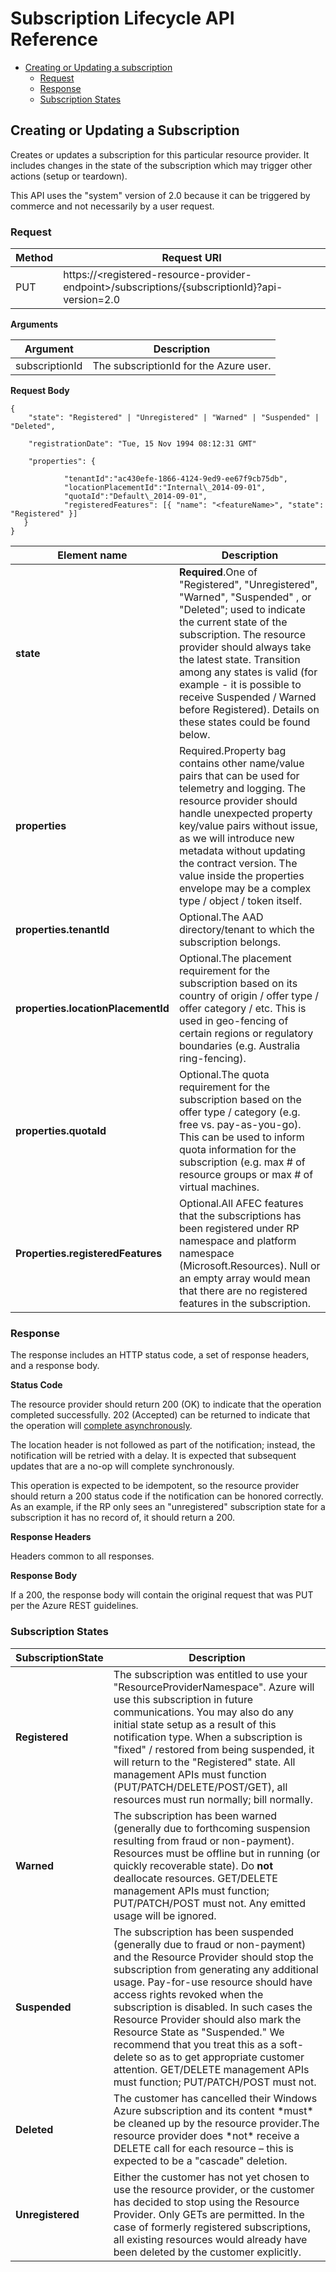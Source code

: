 # Subscription Lifecycle API Reference
- [Creating or Updating a subscription](#creating-or-updating-a-subscription) <br/>
  - [Request](#request) <br/>
  - [Response](#response) <br/>
  - [Subscription States](#subscription-states) <br/>

## Creating or Updating a Subscription

Creates or updates a subscription for this particular resource provider. It includes changes in the state of the subscription which may trigger other actions (setup or teardown).

This API uses the &quot;system&quot; version of 2.0 because it can be triggered by commerce and not necessarily by a user request.

### Request

| Method | Request URI |
| --- | --- |
| PUT | https://&lt;registered-resource-provider-endpoint&gt;/subscriptions/{subscriptionId}?api-version=2.0 |

**Arguments**

| Argument | Description |
| --- | --- |
| subscriptionId | The subscriptionId for the Azure user. |

**Request Body**

    {
        "state": "Registered" | "Unregistered" | "Warned" | "Suspended" | "Deleted",

        "registrationDate": "Tue, 15 Nov 1994 08:12:31 GMT"

        "properties": {

                "tenantId":"ac430efe-1866-4124-9ed9-ee67f9cb75db",
                "locationPlacementId":"Internal\_2014-09-01",
                "quotaId":"Default\_2014-09-01",
                "registeredFeatures": [{ "name": "<featureName>", "state": "Registered" }]
       }
    }

| **Element name** | Description |
| --- | --- |
| **state** | **Required**.One of &quot;Registered&quot;, &quot;Unregistered&quot;, &quot;Warned&quot;, &quot;Suspended&quot; , or &quot;Deleted&quot;; used to indicate the current state of the subscription. The resource provider should always take the latest state. Transition among any states is valid (for example - it is possible to receive Suspended / Warned before Registered). Details on these states could be found below. |
| **properties** | Required.Property bag contains other name/value pairs that can be used for telemetry and logging. The resource provider should handle unexpected property key/value pairs without issue, as we will introduce new metadata without updating the contract version. The value inside the properties envelope may be a complex type / object / token itself. |
| **properties.tenantId** | Optional.The AAD directory/tenant to which the subscription belongs. |
| **properties.locationPlacementId** | Optional.The placement requirement for the subscription based on its country of origin / offer type / offer category / etc. This is used in geo-fencing of certain regions or regulatory boundaries (e.g. Australia ring-fencing). |
| **properties.quotaId** | Optional.The quota requirement for the subscription based on the offer type / category (e.g. free vs. pay-as-you-go). This can be used to inform quota information for the subscription (e.g. max # of resource groups or max # of virtual machines. |
| **Properties.registeredFeatures** | Optional.All AFEC features that the subscriptions has been registered under RP namespace and platform namespace (Microsoft.Resources).  Null or an empty array would mean that there are no registered features in the subscription. |

### Response

The response includes an HTTP status code, a set of response headers, and a response body.

**Status Code**

The resource provider should return 200 (OK) to indicate that the operation completed successfully. 202 (Accepted) can be returned to indicate that the operation will [complete asynchronously](Addendum.md#async-id).

The location header is not followed as part of the notification; instead, the notification will be retried with a delay. It is expected that subsequent updates that are a no-op will complete synchronously.

This operation is expected to be idempotent, so the resource provider should return a 200 status code if the notification can be honored correctly. As an example, if the RP only sees an &quot;unregistered&quot; subscription state for a subscription it has no record of, it should return a 200.

**Response Headers**

Headers common to all responses.

**Response Body**

If a 200, the response body will contain the original request that was PUT per the Azure REST guidelines.

### Subscription States

| SubscriptionState | Description |
|-------------| ----------------|
| **Registered** | The subscription was entitled to use your &quot;ResourceProviderNamespace&quot;.   Azure will use this subscription in future communications. You may also do any initial state setup as a result of this notification type.  When a subscription is &quot;fixed&quot; / restored from being suspended, it will return to the &quot;Registered&quot; state.  All management APIs must function (PUT/PATCH/DELETE/POST/GET), all resources must run normally; bill normally.|
| **Warned** | The subscription has been warned (generally due to forthcoming suspension resulting from fraud or non-payment). Resources must be offline but in running (or quickly recoverable state).  Do **not** deallocate resources.   GET/DELETE management APIs must function; PUT/PATCH/POST must not.  Any emitted usage will be ignored.|
| **Suspended** | The subscription has been suspended (generally due to fraud or non-payment) and the Resource Provider should stop the subscription from generating any additional usage. Pay-for-use resource should have access rights revoked when the subscription is disabled.   In such cases the Resource Provider should also mark the Resource State as &quot;Suspended.&quot;  We recommend that you treat this as a soft-delete so as to get appropriate customer attention. GET/DELETE management APIs must function; PUT/PATCH/POST must not. |
| **Deleted** | The customer has cancelled their Windows Azure subscription and its content \*must\* be cleaned up by the resource provider.The resource provider does \*not\* receive a DELETE call for each resource – this is expected to be a &quot;cascade&quot; deletion.|
| **Unregistered** | Either the customer has not yet chosen to use the resource provider, or the customer has decided to stop using the Resource Provider. Only GETs are permitted. In the case of formerly registered subscriptions, all existing resources would already have been deleted by the customer explicitly.|

